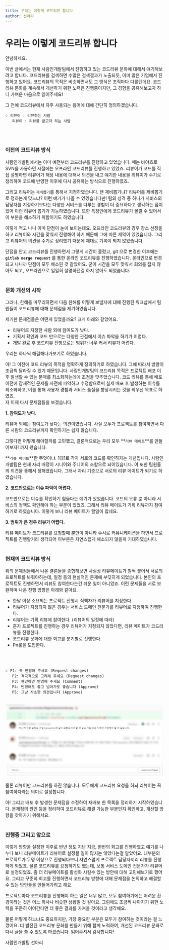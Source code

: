 ```yaml
---
title: 우리는 이렇게 코드리뷰 합니다
author: 선아리
---
```


# 우리는 이렇게 코드리뷰 합니다

안녕하세요.

이번 글에서는 현재 사람인개발팀에서 진행하고 있는 코드리뷰 문화에 대해서 얘기해보려고 합니다.
코드리뷰를 검색하면 수많은 검색결과가 노출되듯, 이미 많은 기업에서 진행하고 있어요. 코드리뷰의 목적은 비슷하면서도 그 방식은 조직마다 다를텐데요.
코드리뷰 문화를 계속해서 개선하기 위한 노력은 진행중이지만, 그 경험을 공유해보고자 하니 가벼운 마음으로 읽어주세요!

그 전에 코드리뷰에서 자주 사용되는 용어에 대해 간단히 정의하겠습니다.

```SATA
💡 리뷰어 : 리뷰하는 사람
   리뷰이 : 리뷰를 받고자 하는 사람
```
<br><br>

### 이전의 코드리뷰 방식

사람인개발팀에서는 이미 예전부터 코드리뷰를 진행하고 있었습니다.
때는 바야흐로 SVN을 사용하던 시절에는 오프라인 코드리뷰를 진행하고 있었죠.
리뷰이가 코드를 직접 설명하면 리뷰어가 해당 내용에 대해서 의견을 내고 얘기한 내용을 리뷰이가 수기로 정리하여 코드에 반영한 이후에 다시 공유하는 방식으로 진행하였죠.

그리고 리뷰어는 `제비뽑기`를 통해서 지정하였습니다. 왠 제비뽑기냐? 리뷰어를 제비뽑기로 정하는게 맞느냐? 이런 얘기가 나올 수 있겠습니다만!
팀의 성격 중 하나가 서비스의 담당자를 지정하기보다는 다양한 서비스를 다루는 경험이 더 중요하다고 생각하는 점이 있어 이런 리뷰어 뽑기가 가능하였습니다. 또한 특정인에게 코드리뷰가 몰릴 수 있어서 이 부분을 해소하기 위함이기도 하였습니다.

이렇게 적고 나니 이미 단점이 눈에 보이는데요.
오프라인 코드리뷰의 경우 장소 선정을 하고 리뷰어와 시간을 맞춰서 진행해야 하기 때문에 그에 따른 제약이 있었습니다. 그리고 리뷰어의 의견을 수기로 정리했기 때문에 제대로 기록이 되지 않았습니다.

단점을 안고 코드리뷰를 진행하면서 그렇게 시간이 흘렀고, git 으로 변경한 이후에는 **`gitlab merge request`** 를 통한 온라인 코드리뷰를 진행하였습니다.
온라인으로 변경되고 나니까 단점이 모두 해소된 것 같았어요. 굳이 시간을 모두 맞춰서 회의를 잡지 않아도 되고, 오프라인으로 일일히 설명하던걸 하지 않아도 되었습니다.
<br><br>
### 문화 개선의 시작

그러나, 한해를 마무리하면서 다음 한해를 어떻게 보낼지에 대해 진행된 워크샵에서 팀원들이 코드리뷰에 대해 문제점을 제기하였습니다. 

제기한 문제점들은 어떤게 있었을까요? 크게 아래와 같았어요.

- 리뷰어로 지정한 사람 외에 참여도가 낮다.
- 기획서 확인과 코드 만으로는 다양한 관점에서 이슈 파악을 하기가 어렵다.
- 개발 완료 후 코드리뷰 진행으로는 범위가 너무 커서 리뷰가 어렵다.

우리는 하나씩 해결해나가보기로 하였습니다.

아! 그 이전에 코드 리뷰의 목적을 명확하게 정의하기로 하였습니다. 그에 따라서 방향이 조금씩 달라질 수 있기 때문입니다. 사람인개발팀의 코드리뷰 목적은 프로젝트 배포 이후 발생할 수 있는 문제를 최소화하는데에 초점을 맞추었습니다. 코드 리뷰를 통해 배포 이전에 잠재적인 문제를 사전에 파악하고 수정함으로써 실제 배포 후 발생하는 이슈를 최소화하고, 이를 통해 사용자 경험과 서비스 품질을 향상시키는 것을 최우선 목표로 하였죠.
<br>
자 이제 다시 문제점들을 보겠습니다.

**1. 참여도가 낮다.**

리뷰어 외에는 참여도가 낮다는 의견이였습니다.
사실 모두가 프로젝트를 참여하면서 다른 사람의 코드리뷰까지 확인하기는 쉽지 않습니다.

그렇다면 어떻게 해야할까를 고민했고, 결론적으로는 우리 모두 **`리뷰 메이트`**를 만들어보자! 까지 왔습니다.

**`리뷰 메이트`**란 무엇이냐. 1대1로 각자 서로의 코드를 확인하자는 개념입니다.
사람인개발팀은 현재 자리 배정이 시니어와 주니어의 조합으로 되어있습니다. 이 또한 팀원들의 의견을 통해서 정해졌습니다. 그래서 자리 기준으로 서로의 리뷰 메이트가 되기로 하였습니다.


 **2. 코드만으로는 이슈 파악이 어렵다.**

코드만으로는 이슈를 확인하기 힘들다는 얘기가 있었습니다. 코드의 오류 뿐 아니라 서비스의 정책도 확인해야 하는 부분이 있었죠. 그래서 리뷰 메이트가 기획 리뷰까지 참여하기로 하였습니다. 이렇게 보니 리뷰 메이트가 할일이 많네요.


**3. 범위가 큰 경우 리뷰가 어렵다.**

리뷰 메이트가 코드리뷰를 요청할때 뿐만이 아니라 수시로 커뮤니케이션을 하면서 프로젝트를 진행할거라 생각되어 이부분은 자연스럽게 해소되지 않을까 기대하였습니다.
<br><br>
### 현재의 코드리뷰 방식

위의 문제점들에서 나온 결론들을 종합해보면 사실상 리뷰메이트가 찰싹 붙어서 서로의 프로젝트를 봐줘야하는데, 일정 등의 현실적인 문제에 부딪히게 되었습니다. 본인의 프로젝트도 진행하면서 리뷰도 참여한다는건 쉬운 일이 아니었죠. 이런 문제들을 서로 보완하며 나온 진행 방향은 아래와 같아요.

- 한달 이상 소요되는 프로젝트 진행시 직책자가 리뷰어를 지정한다.
- 리뷰어가 지정되지 않은 경우는 서비스 도메인 전문가를 리뷰어로 지정하여 진행한다.
- 리뷰어는 기획 리뷰에 참여한다. (리뷰어의 일정에 따라)
- 혼자 프로젝트를 진행하는 경우 리뷰어가 지정되지 않았다면, 리뷰 메이트가 코드리뷰를 진행한다.
- 코드리뷰 문화에 대한 회고를 분기별로 진행한다.
- Pn룰을 도입한다.
<br>
<br>

```SATA
💡 P1: 꼭 반영해 주세요 (Request changes)
   P2: 적극적으로 고려해 주세요 (Request changes)
   P3: 웬만하면 반영해 주세요 (Comment)
   P4: 반영해도 좋고 넘어가도 좋습니다 (Approve)
   P5: 그냥 사소한 의견입니다 (Approve)
```
<br>

<img src="/img/codereview_comment.png" width="800px" />

물론 리뷰어만 코드리뷰를 하진 않습니다. 모두에게 코드리뷰 요청을 하되 리뷰어는 꼭 참여하자라는 의미로 설정합니다.

아! 그리고 배포 후 발생한 문제점을 수정하여 재배포 한 목록을 정리하기 시작하였습니다. 문제점의 원인 등을 정리하여 코드리뷰로 해결 가능한 부분인지 확인하고, 개선할 방향을 찾아가기 위해서요.
<br><br>
### 진행중 그리고 앞으로

이렇게 방향을 설정한 이후로 반년 정도 지난 지금, 한번의 회고를 진행하였고 얘기를 나누다 보니 리뷰메이트가 리뷰어로 설정될 일이 많지는 않았다는걸 알았어요. 대부분의 프로젝트가 두명 이상으로 진행되다보니 자연스럽게 프로젝트 담당자끼리 리뷰를 진행하게 되었죠. 물론 코드리뷰를 요청하기도 했는데, 보통 서비스 도메인 전문가가 리뷰어로 설정되었죠. 좀 더 리뷰메이트를 활성화 시킬수 있는 방안에 대해 고민해보기로 했어요. 그리고 꾸준히 회고를 진행하면서 코드리뷰 방향에 대해 문제점을 논의하고 해결할 수 있는 방안들을 만들어가려고 해요.

프로젝트마다 코드리뷰를 진행해야 하는 일은 너무 많고, 모두 참여하기에는 어려운 환경이라는 것은 어느 회사나 비슷한 상황일 것 같아요. 그럼에도 조금씩 나아지기 위한 노력을 꾸준히 이어간다면 더 좋은 결과를 가져올 것이라고 생각해요.

물론 어떻게 하느냐도 중요하지만, 가장 중요한 부분은 모두가 참여하는 것이라는 걸 느꼈어요. 더 발전된 코드리뷰 문화를 만들기 위해 함께 노력하여, 개선된 코드리뷰 문화로 다시 글을 쓸 수 있도록 하겠습니다.
읽어주셔서 감사합니다!
<br>

사람인개발팀 선아리
